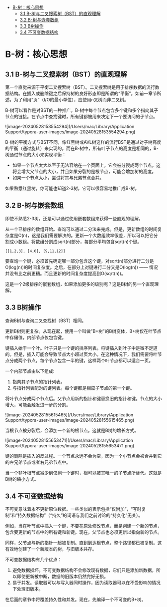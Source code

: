 <!-- START doctoc generated TOC please keep comment here to allow auto update -->
<!-- DON'T EDIT THIS SECTION, INSTEAD RE-RUN doctoc TO UPDATE -->

- [B-树：核心思想](#b-%E6%A0%91%E6%A0%B8%E5%BF%83%E6%80%9D%E6%83%B3)
  - [3.1 B-树与二叉搜索树（BST）的直观理解](#31-b-%E6%A0%91%E4%B8%8E%E4%BA%8C%E5%8F%89%E6%90%9C%E7%B4%A2%E6%A0%91bst%E7%9A%84%E7%9B%B4%E8%A7%82%E7%90%86%E8%A7%A3)
  - [3.2 B-树与嵌套数组](#32-b-%E6%A0%91%E4%B8%8E%E5%B5%8C%E5%A5%97%E6%95%B0%E7%BB%84)
  - [3.3 B树操作](#33-b%E6%A0%91%E6%93%8D%E4%BD%9C)
  - [3.4 不可变数据结构](#34-%E4%B8%8D%E5%8F%AF%E5%8F%98%E6%95%B0%E6%8D%AE%E7%BB%93%E6%9E%84)

<!-- END doctoc generated TOC please keep comment here to allow auto update -->

# B-树：核心思想



## 3.1 B-树与二叉搜索树（BST）的直观理解

第一个直觉来源于平衡二叉搜索树（BST）。二叉搜索树是用于排序数据的流行数据结构。在插入或删除键之后保持树的良好形态即是所谓的“平衡”。如前一章节所述，为了利用“页”（I/O的最小单位），应使用n叉树而非二叉树。

B-树可以看作是对BST的一种推广。B-树中每个节点包含多个键和多个指向其子节点的链接。在节点中查找键时，所有键都被用来决定下一个要访问的子节点。

![image-20240528153554294](/Users/mac/Library/Application Support/typora-user-images/image-20240528153554294.png)

B-树的平衡方式与BST不同，像红黑树或AVL树这样的流行BST是通过对子树高度的平衡（通过旋转）来实现的。而在B-树中，所有叶子节点的高度是相同的，B-树通过节点的大小来实现平衡：

- 如果一个节点太大以至于无法容纳在一个页面上，它会被分裂成两个节点。这将会增大父节点的大小，并且如果分裂的是根节点，可能会增加树的高度。
- 如果一个节点太小，尝试将其与兄弟节点合并。

如果熟悉红黑树，你可能也知道2-3树，它可以很容易地推广成B-树。



## 3.2 B-树与嵌套数组

即使不熟悉2-3树，还是可以通过使用嵌套数组来获得一些直观的理解。

从一个已排序的数组开始。查询可以通过二分法来完成。但是，更新数组的时间复杂度是O(n)，这是我们需要解决的。更新一个大数组效率很差，所以可以把它分割成小数组。将数组分割成sqrt(n)部分，每部分平均包含sqrt(n)个键。

`[[1,2,3], [4,6], [9,11,12]]`

要查询一个键，必须首先确定哪一部分包含这个键，对sqrt(n)部分进行二分是O(log(n))的时间复杂度。之后，在部分上对键进行二分又是O(log(n)) —— 情况并没有比之前更糟。而且更新的时间复杂度提高到O(sqrt(n))。

 这是一个2级排序的嵌套数组，如果添加更多的级别呢？这是B树的另一个直观理解。



## 3.3 B树操作 

查询B树与查询二叉查找树（BST）相同。

更新B树则更复杂。从现在起，使用一个叫做"B+树"的B树变体，B+树仅在叶节点中存储值，内部节点仅包含键。

键插入始于一个叶。叶子只是一个键的排序列表。将键插入到叶子中是微不足道的。但是，插入可能会导致节点大小超过页大小。在这种情况下，我们需要将叶节点分成两个节点，每个节点包含一半的键，这样两个叶节点都可以适合一页。

 一个内部节点由以下组成:

1. 指向其子节点的指针列表。
2. 与指针列表配对的键列表。每个键都是相应子节点的第一个键。

将叶节点分成两个节点后。父节点用新的指针和键替换旧的指针和键。节点的大小增大，可能会触发进一步的分割。

![image-20240528155615465](/Users/mac/Library/Application Support/typora-user-images/image-20240528155615465.png)

当根节点被分裂后，会添加一个新的根节点。这就是B树的增长方式。

![image-20240528155653471](/Users/mac/Library/Application Support/typora-user-images/image-20240528155653471.png)

键的删除是插入的反过程。一个节点永远不会为空，因为一个小节点会被合并到它的左兄弟节点或者右兄弟节点中。

当一个非叶根节点减少到仅剩一个键时，根可以被其唯一的子节点所替代。这就是B树的缩小方式。



## 3.4 不可变数据结构 

不可变意味着永不更新原位数据。一些类似的表示包括“仅附加”，“写时复制”和“持久数据结构”（“持久”的词语与我们之前讨论的“持久化”无关）。

例如，当在叶节点中插入一个键，不要在原处修改节点，而是创建一个新的节点，包含要更新的节点中的所有键和新键。现在，父节点也必须更新以指向新的节点。 

同样，父节点与新的指针一起被复制。直到到达根节点，整个路径都已被复制。这有效地创建了一个新版本的树，与旧版本共存。 

不可变数据结构有几个优点：

1. 避免数据损坏。不可变数据结构不会修改现有数据，它们只是添加新数据，所以即使更新被中断，数据的旧版本仍然完好无损。 
2. 易于并发。读取器可以与写入器同时操作，因为读取器可以在不受影响的情况下处理旧版本。

在后面的章节中将覆盖持久性和并发。现在，先编译一个不可变的B+树。